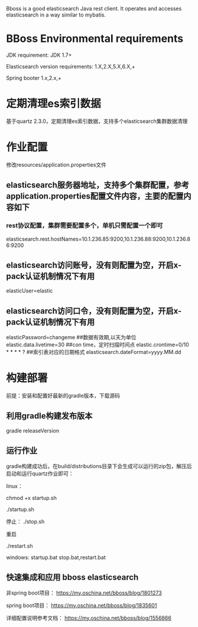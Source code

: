 Bboss is a good elasticsearch Java rest client. It operates and accesses elasticsearch in a way similar to mybatis.

# BBoss Environmental requirements

JDK requirement: JDK 1.7+

Elasticsearch version requirements: 1.X,2.X,5.X,6.X,+

Spring booter 1.x,2.x,+

# 定期清理es索引数据
基于quartz 2.3.0，定期清理es索引数据，支持多个elasticsearch集群数据清理


# 作业配置
修改resources/application.properties文件

## elasticsearch服务器地址，支持多个集群配置，参考application.properties配置文件内容，主要的配置内容如下

### rest协议配置，集群需要配置多个，单机只需配置一个即可
elasticsearch.rest.hostNames=10.1.236.85:9200,10.1.236.88:9200,10.1.236.86:9200
## elasticsearch访问账号，没有则配置为空，开启x-pack认证机制情况下有用
elasticUser=elastic
## elasticsearch访问口令，没有则配置为空，开启x-pack认证机制情况下有用
elasticPassword=changeme
##数据有效期,以天为单位
elastic.data.livetime=30
##con time，定时扫描时间点
elastic.crontime=0/10 * * * * ?
##索引表对应的日期格式
elasticsearch.dateFormat=yyyy.MM.dd

# 构建部署
前提：安装和配置好最新的gradle版本，下载源码
## 利用gradle构建发布版本
gradle releaseVersion

## 运行作业
gradle构建成功后，在build/distributions目录下会生成可以运行的zip包，解压后启动和运行quartz作业即可：


linux：

chmod +x startup.sh

./startup.sh

停止：
./stop.sh

重启

./restart.sh

windows: startup.bat stop.bat,restart.bat

## 快速集成和应用 bboss elasticsearch
非spring boot项目：
https://my.oschina.net/bboss/blog/1801273 

spring boot项目：
https://my.oschina.net/bboss/blog/1835601

详细配置说明参考文档：
https://my.oschina.net/bboss/blog/1556866


